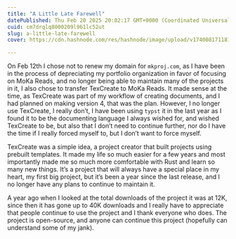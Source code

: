 ```yaml
---
title: "A Little Late Farewell"
datePublished: Thu Feb 20 2025 20:02:17 GMT+0000 (Coordinated Universal Time)
cuid: cm7drqlq8000209l961lc52ut
slug: a-little-late-farewell
cover: https://cdn.hashnode.com/res/hashnode/image/upload/v1740081711813/4d941860-0bea-4646-986b-61dc10d0a5b0.png

---
```


On Feb 12th I chose not to renew my domain for `mkproj.com`, as I have been in the process of depreciating my portfolio organization in favor of focusing on MoKa Reads, and no longer being able to maintain many of the projects in it, I also chose to transfer TexCreate to MoKa Reads. It made sense at the time, as TexCreate was part of my workflow of creating documents, and I had planned on making version 4, that was the plan. However, I no longer use TexCreate, I really don’t, I have been using `typst` it in the last year as I found it to be the documenting language I always wished for, and wished TexCreate to be, but also that I don’t need to continue further, nor do I have the time if I really forced myself to, but I don’t want to force myself.

TexCreate was a simple idea, a project creator that built projects using prebuilt templates. It made my life so much easier for a few years and most importantly made me so much more comfortable with Rust and learn so many new things. It’s a project that will always have a special place in my heart, my first big project, but it’s been a year since the last release, and I no longer have any plans to continue to maintain it.

A year ago when I looked at the total downloads of the project it was at 12K, since then it has gone up to 40K downloads and I really have to appreciate that people continue to use the project and I thank everyone who does. The project is open-source, and anyone can continue this project (hopefully can understand some of my jank).